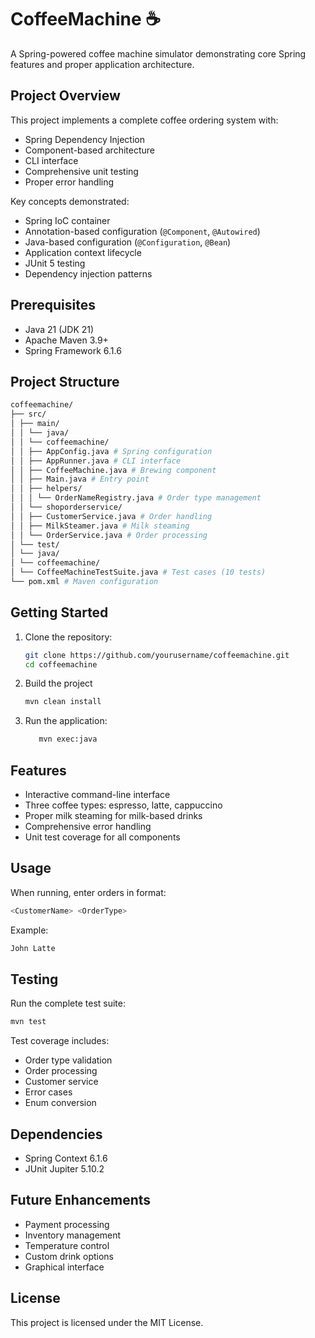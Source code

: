 # CoffeeMachine ☕

A Spring-powered coffee machine simulator demonstrating core Spring features and proper application architecture.

## Project Overview

This project implements a complete coffee ordering system with:

- Spring Dependency Injection
- Component-based architecture
- CLI interface
- Comprehensive unit testing
- Proper error handling

Key concepts demonstrated:
- Spring IoC container
- Annotation-based configuration (`@Component`, `@Autowired`)
- Java-based configuration (`@Configuration`, `@Bean`)
- Application context lifecycle
- JUnit 5 testing
- Dependency injection patterns

## Prerequisites

- Java 21 (JDK 21)
- Apache Maven 3.9+
- Spring Framework 6.1.6

## Project Structure
``` bash
coffeemachine/
├── src/
│ ├── main/
│ │ └── java/
│ │ └── coffeemachine/
│ │ ├── AppConfig.java # Spring configuration
│ │ ├── AppRunner.java # CLI interface
│ │ ├── CoffeeMachine.java # Brewing component
│ │ ├── Main.java # Entry point
│ │ ├── helpers/
│ │ │ └── OrderNameRegistry.java # Order type management
│ │ └── shoporderservice/
│ │ ├── CustomerService.java # Order handling
│ │ ├── MilkSteamer.java # Milk steaming
│ │ └── OrderService.java # Order processing
│ └── test/
│ └── java/
│ └── coffeemachine/
│ └── CoffeeMachineTestSuite.java # Test cases (10 tests)
└── pom.xml # Maven configuration
```

## Getting Started

1. Clone the repository:
   ```bash
   git clone https://github.com/yourusername/coffeemachine.git
   cd coffeemachine
   ```
2. Build the project
   ```bash
   mvn clean install
   ```
3. Run the application:
   ```bash
      mvn exec:java
   ```

## Features

- Interactive command-line interface
- Three coffee types: espresso, latte, cappuccino
- Proper milk steaming for milk-based drinks
- Comprehensive error handling
- Unit test coverage for all components

## Usage

When running, enter orders in format:

```bash
<CustomerName> <OrderType>
```

Example:
```bash
John Latte
```

## Testing

Run the complete test suite:

```bash
mvn test
```
Test coverage includes:

- Order type validation
- Order processing
- Customer service
- Error cases
- Enum conversion

## Dependencies

- Spring Context 6.1.6
- JUnit Jupiter 5.10.2

## Future Enhancements

- Payment processing
- Inventory management
- Temperature control
- Custom drink options
- Graphical interface

## License
This project is licensed under the MIT License.